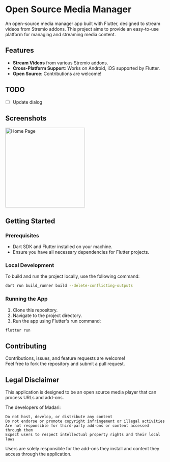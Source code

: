 # Open Source Media Manager

An open-source media manager app built with Flutter, designed to stream videos from Stremio addons. This project aims to provide an easy-to-use platform for managing and streaming media content.

## Features
- **Stream Videos** from various Stremio addons.
- **Cross-Platform Support**: Works on Android, iOS supported by Flutter.
- **Open Source**: Contributions are welcome!


## TODO

- [ ] Update dialog

## Screenshots

<img src="readme/image/home.jpg" width="250" title="Home Page">

## Getting Started

### Prerequisites
- Dart SDK and Flutter installed on your machine.
- Ensure you have all necessary dependencies for Flutter projects.

### Local Development
To build and run the project locally, use the following command:

```bash
dart run build_runner build --delete-conflicting-outputs
```

### Running the App
1. Clone this repository.
2. Navigate to the project directory.
3. Run the app using Flutter's run command:

```bash
flutter run
```

## Contributing
Contributions, issues, and feature requests are welcome!  
Feel free to fork the repository and submit a pull request.

## Legal Disclaimer

This application is designed to be an open source media player that can process URLs and add-ons.

The developers of Madari:

    Do not host, develop, or distribute any content
    Do not endorse or promote copyright infringement or illegal activities
    Are not responsible for third-party add-ons or content accessed through them
    Expect users to respect intellectual property rights and their local laws

Users are solely responsible for the add-ons they install and content they access through the application.

